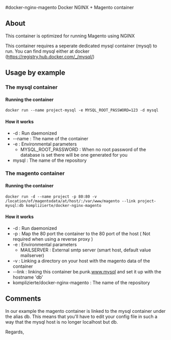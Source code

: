 #docker-nginx-magento
Docker NGINX + Magento container
 
## About

This container is optimized for running Magento using NGINX

This container requires a seperate dedicated mysql container (mysql) to run.
You can find mysql either at docker (https://registry.hub.docker.com/_/mysql/)

## Usage by example

### The mysql container

#### Running the container

```shell
docker run --name project-mysql -e MYSQL_ROOT_PASSWORD=123 -d mysql
```

#### How it works

* -d : Run daemonized
* --name : The name of the container
* -e : Environmental parameters
	* MYSQL_ROOT_PASSWORD : When no root password of the database is set there will be one generated for you  
* mysql : The name of the repository	


### The magento container

#### Running the container

```shell
docker run -d --name project -p 80:80 -v /location/of/magentodata/at/host/:/var/www/magento --link project-mysql:db komplizierte/docker-nginx-magento
```

#### How it works

* -d : Run daemonized
* -p : Map the 80 port the container to the 80 port of the host ( Not required when using a reverse proxy )
* -e : Environmental parameters
  * MAILSERVER : External smtp server (smart host, default value mailserver)
* -v : Linking a directory on your host with the magento data of the container
* --link : linking this container be.punk.www.mysql and set it up with the hostname 'db'
* komplizierte/docker-nginx-magento : The name of the repository


## Comments

In our example the magento container is linked to the mysql container under the alias db.
This means that you'll have to edit your config file in such a way that the mysql host is no longer localhost but db.


Regards,

